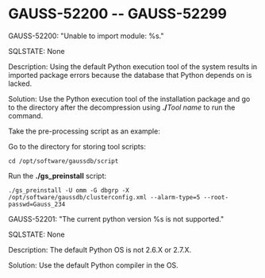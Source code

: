 # GAUSS-52200 -- GAUSS-52299<a name="EN-US_TOPIC_0302073466"></a>

GAUSS-52200: "Unable to import module: %s."

SQLSTATE: None

Description: Using the default Python execution tool of the system results in imported package errors because the database that Python depends on is lacked.

Solution: Use the Python execution tool of the installation package and go to the directory after the decompression using  **./**_Tool name_  to run the command.

Take the pre-processing script as an example:

Go to the directory for storing tool scripts:

```
cd /opt/software/gaussdb/script
```

Run the  **./gs\_preinstall**  script:

```
./gs_preinstall -U omm -G dbgrp -X /opt/software/gaussdb/clusterconfig.xml --alarm-type=5 --root-passwd=Gauss_234
```

GAUSS-52201: "The current python version %s is not supported."

SQLSTATE: None

Description: The default Python OS is not 2.6.X or 2.7.X.

Solution: Use the default Python compiler in the OS.

